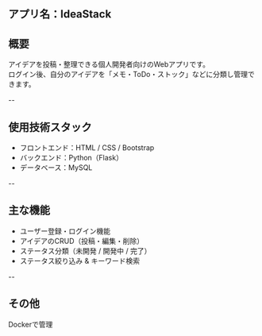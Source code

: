 ## アプリ名：IdeaStack

## 概要
アイデアを投稿・整理できる個人開発者向けのWebアプリです。  
ログイン後、自分のアイデアを「メモ・ToDo・ストック」などに分類し管理できます。

--

## 使用技術スタック
- フロントエンド：HTML / CSS / Bootstrap
- バックエンド：Python（Flask）
- データベース：MySQL

--

## 主な機能
- ユーザー登録・ログイン機能
- アイデアのCRUD（投稿・編集・削除）
- ステータス分類（未開発 / 開発中 / 完了）
- ステータス絞り込み & キーワード検索

--

## その他
Dockerで管理
